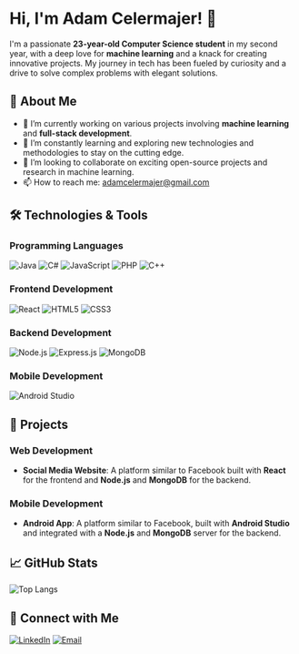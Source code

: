 # Hi, I'm Adam Celermajer! 👋

I'm a passionate **23-year-old Computer Science student** in my second year, with a deep love for **machine learning** and a knack for creating innovative projects. My journey in tech has been fueled by curiosity and a drive to solve complex problems with elegant solutions.

## 🚀 About Me
- 🔭 I’m currently working on various projects involving **machine learning** and **full-stack development**.
- 🌱 I’m constantly learning and exploring new technologies and methodologies to stay on the cutting edge.
- 👯 I’m looking to collaborate on exciting open-source projects and research in machine learning.
- 📫 How to reach me: [adamcelermajer@gmail.com](mailto:adamcelermajer@gmail.com)

## 🛠 Technologies & Tools

### Programming Languages
![Java](https://img.shields.io/badge/Java-ED8B00?style=for-the-badge&logo=java&logoColor=white)
![C#](https://img.shields.io/badge/C%23-239120?style=for-the-badge&logo=c-sharp&logoColor=white)
![JavaScript](https://img.shields.io/badge/JavaScript-F7DF1E?style=for-the-badge&logo=javascript&logoColor=black)
![PHP](https://img.shields.io/badge/PHP-777BB4?style=for-the-badge&logo=php&logoColor=white)
![C++](https://img.shields.io/badge/-C++-blue?logo=cplusplus)
### Frontend Development
![React](https://img.shields.io/badge/React-20232A?style=for-the-badge&logo=react&logoColor=61DAFB)
![HTML5](https://img.shields.io/badge/HTML5-E34F26?style=for-the-badge&logo=html5&logoColor=white)
![CSS3](https://img.shields.io/badge/CSS3-1572B6?style=for-the-badge&logo=css3&logoColor=white)

### Backend Development
![Node.js](https://img.shields.io/badge/Node.js-339933?style=for-the-badge&logo=nodedotjs&logoColor=white)
![Express.js](https://img.shields.io/badge/Express.js-404D59?style=for-the-badge&logo=express&logoColor=white)
![MongoDB](https://img.shields.io/badge/MongoDB-47A248?style=for-the-badge&logo=mongodb&logoColor=white)

### Mobile Development
![Android Studio](https://img.shields.io/badge/Android_Studio-3DDC84?style=for-the-badge&logo=android-studio&logoColor=white)

## 📝 Projects


### Web Development
- **Social Media Website**: A platform similar to Facebook built with **React** for the frontend and **Node.js** and **MongoDB** for the backend.

### Mobile Development
- **Android App**: A platform similar to Facebook, built with **Android Studio** and integrated with a   **Node.js** and **MongoDB**  server for the backend.

## 📈 GitHub Stats
![Top Langs](https://github-readme-stats.vercel.app/api/top-langs/?username=adamcelermajer&layout=compact&theme=radical&nocache=true)


## 💬 Connect with Me
[![LinkedIn](https://img.shields.io/badge/LinkedIn-0A66C2?style=for-the-badge&logo=linkedin&logoColor=white)](https://www.linkedin.com/in/adam-celermajer-298198292/)
[![Email](https://img.shields.io/badge/Email-D14836?style=for-the-badge&logo=gmail&logoColor=white)](mailto:adamcelermajer@gmail.com)
